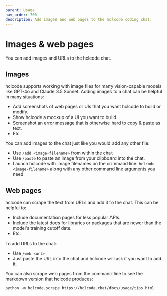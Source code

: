 ```yaml
---
parent: Usage
nav_order: 700
description: Add images and web pages to the hclcode coding chat.
---
```


# Images & web pages

You can add images and URLs to the hclcode chat.

## Images

hclcode supports working with image files for many vision-capable models
like GPT-4o and Claude 3.5 Sonnet.
Adding images to a chat can be helpful in many situations:

- Add screenshots of web pages or UIs that you want hclcode to build or modify.
- Show hclcode a mockup of a UI you want to build.
- Screenshot an error message that is otherwise hard to copy & paste as text.
- Etc.

You can add images to the chat just like you would
add any other file:

- Use `/add <image-filename>` from within the chat
- Use `/paste` to paste an image from your clipboard into the chat.
- Launch hclcode with image filenames on the command line: `hclcode <image-filename>` along with any other command line arguments you need.

## Web pages

hclcode can scrape the text from URLs and add it to the chat.
This can be helpful to:

- Include documentation pages for less popular APIs.
- Include the latest docs for libraries or packages that are newer than the model's training cutoff date.
- Etc.

To add URLs to the chat:

- Use `/web <url>`
- Just paste the URL into the chat and hclcode will ask if you want to add it.

You can also scrape web pages from the command line to see the markdown version that hclcode produces:


```
python -m hclcode.scrape https://hclcode.chat/docs/usage/tips.html
```
